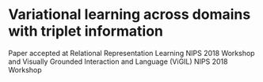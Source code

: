 # Variational learning across domains with triplet information
Paper accepted at Relational Representation Learning NIPS 2018 Workshop and Visually Grounded Interaction and Language (ViGIL)
NIPS 2018 Workshop
